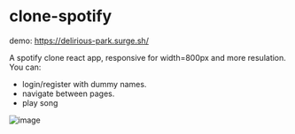 # clone-spotify

demo: https://delirious-park.surge.sh/

A spotify clone react app, responsive for width=800px and more resulation. You can:
- login/register with dummy names.
- navigate between pages. 
- play song

![image](https://user-images.githubusercontent.com/103778738/210561257-89ed5021-17b0-485a-82cc-e628b2630f69.png)
